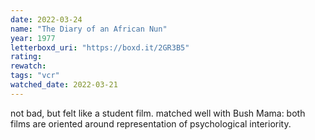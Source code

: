```yaml
---
date: 2022-03-24
name: "The Diary of an African Nun"
year: 1977
letterboxd_uri: "https://boxd.it/2GR3B5"
rating: 
rewatch: 
tags: "vcr"
watched_date: 2022-03-21
---
```


not bad, but felt like a student film. matched well with Bush Mama: both films are oriented around representation of psychological interiority. 
